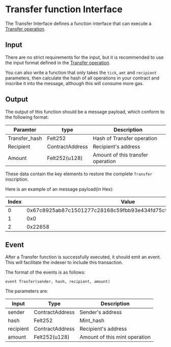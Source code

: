 # Transfer function Interface

The Transfer Interface defines a function interface that can execute a [Transfer operation](Transfer_OP.md).

## Input

There are no strict requirements for the input, but it is recommended to use the input format defined in the [Transfer operation](Transfer_OP.md).

You can also write a function that only takes the `tick`, `amt` and `recipient` parameters, then calculate the hash of all operations in your contract and inscribe it into the message, although this will consume more gas.

## Output
The output of this function should be a message payload, which conform to the following format:

|  Paramter   | type  | Description |  
|  ----  | ----  | ----  |
| Transfer_hash | Felt252 | Hash of Transfer operation |
| Recipient | ContractAddress | Recipient's address |
| Amount | Felt252(u128) | Amount of this transfer operation |

These data contain the key elements to restore the complete `Transfer` inscription.

Here is an example of an message payload(in Hex):

|  Index   | Value  |
|  ----  | ----  | 
|  0  |  0x67c8925ab87c1501277c28168c59fbb93e434fd75c9133e455b866fd7efea5d | 
|  1  |  0x0 | 
|  2	 | 0x22658 | 

## Event
After a Transfer function is successfully executed, it should emit an event. This will facilitate the indexer to include this transaction.

The format of the events is as follows:

`event Trasfer(sender, hash, recipient, amount)`

The parameters are:

|  Input   | Type  | Description |  
|  ----  | ----  | ----  |
|  sender | ContractAddress	  | Sender's address |
|  hash	| Felt252 | Mint_hash |
|  recipient | ContractAddress	  | Recipient's address |
|  amount	 | Felt252(u128)	 | Amount of this mint operation |
